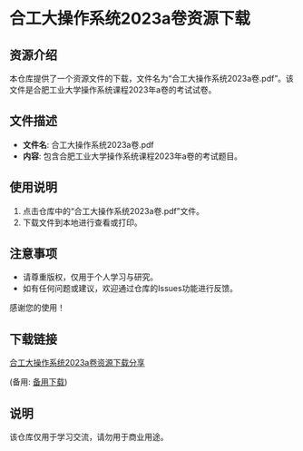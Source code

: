 # 合工大操作系统2023a卷资源下载

## 资源介绍

本仓库提供了一个资源文件的下载，文件名为“合工大操作系统2023a卷.pdf”。该文件是合肥工业大学操作系统课程2023年a卷的考试试卷。

## 文件描述

- **文件名**: 合工大操作系统2023a卷.pdf
- **内容**: 包含合肥工业大学操作系统课程2023年a卷的考试题目。

## 使用说明

1. 点击仓库中的“合工大操作系统2023a卷.pdf”文件。
2. 下载文件到本地进行查看或打印。

## 注意事项

- 请尊重版权，仅用于个人学习与研究。
- 如有任何问题或建议，欢迎通过仓库的Issues功能进行反馈。

感谢您的使用！

## 下载链接
[合工大操作系统2023a卷资源下载分享](https://pan.quark.cn/s/eec170323a66) 

(备用: [备用下载](https://pan.baidu.com/s/1xd5ILDjH-7ILRoSe0O4NLg?pwd=1234))

## 说明

该仓库仅用于学习交流，请勿用于商业用途。
